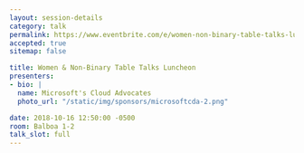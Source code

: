 ```yaml
---
layout: session-details
category: talk
permalink: https://www.eventbrite.com/e/women-non-binary-table-talks-luncheon-at-djangocon-tickets-49956231433
accepted: true
sitemap: false

title: Women & Non-Binary Table Talks Luncheon
presenters:
- bio: |
  name: Microsoft's Cloud Advocates
  photo_url: "/static/img/sponsors/microsoftcda-2.png"

date: 2018-10-16 12:50:00 -0500
room: Balboa 1-2
talk_slot: full
---
```

